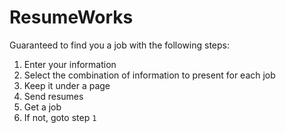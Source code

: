 # ResumeWorks

Guaranteed to find you a job with the following steps:

1. Enter your information
2. Select the combination of information to present for each job
3. Keep it under a page
4. Send resumes
5. Get a job
6. If not, goto step <code>1</code>
